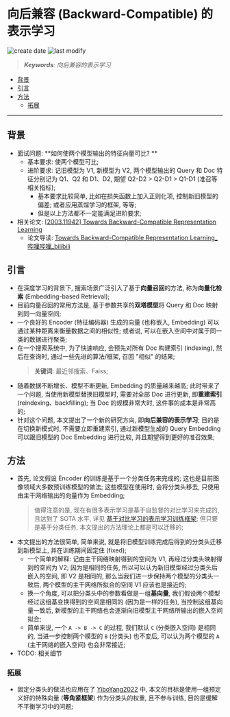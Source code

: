 向后兼容 (Backward-Compatible) 的表示学习
===
<!--START_SECTION:badge-->
![create date](https://img.shields.io/static/v1?label=create%20date&message=2022-05-xx&label_color=gray&color=lightsteelblue&style=flat-square)
![last modify](https://img.shields.io/static/v1?label=last%20modify&message=2025-08-03%2022%3A42%3A16&label_color=gray&color=thistle&style=flat-square)
<!--END_SECTION:badge-->
<!--info
top: false
draft: false
hidden: false
tags: [dl_embed]
-->

> ***Keywords**: 向后兼容的表示学习*

<!--START_SECTION:toc-->
- [背景](#背景)
- [引言](#引言)
- [方法](#方法)
    - [拓展](#拓展)
<!--END_SECTION:toc-->

---

## 背景

- 面试问题: **如何使两个模型输出的特征向量可比? **
    - 基本要求: 使两个模型可比;
    - 进阶要求: 记旧模型为 V1, 新模型为 V2, 两个模型输出的 Query 和 Doc 特征分别记为 Q1、Q2 和 D1、D2, 期望 Q2-D2 > Q2-D1 > Q1-D1 (准召等相关指标);
        - 基本要求比较简单, 比如在损失函数上加入正则化项, 控制新旧模型的偏差; 或者应用蒸馏学习的框架, 等等;
        - 但是以上方法都不一定能满足进阶要求;
- 相关论文: [[2003.11942] Towards Backward-Compatible Representation Learning](https://arxiv.org/abs/2003.11942)
    - 论文导读: [Towards Backward-Compatible Representation Learning_哔哩哔哩_bilibili](https://www.bilibili.com/video/BV1d54y1i7Gs)

## 引言
- 在深度学习的背景下, 搜索场景广泛引入了基于**向量召回**的方法, 称为**向量化检索** (Embedding-based Retrieval);
- 目前向量召回的常用方法是, 基于参数共享的**双塔模型**将 Query 和 Doc 映射到同一向量空间;
- 一个良好的 Encoder (特征编码器) 生成的向量 (也称嵌入, Embedding) 可以通过某种距离来衡量数据之间的相似性; 或者说, 可以在嵌入空间中对属于同一类的数据进行聚类;
    <!-- > 这里的 Query 和 Doc 均为图像, 也可以是文本, 但略有差异; 图像查图像更像是一个分类/聚类任务, 而文本查文本则是相似度任务, 两者在大部分场景下不做区分, 但分类一般在同模态数据中进行, 相似度则没有这个要求; -->
- 在一个搜索系统中, 为了快速响应, 会预先对所有 Doc 构建索引 (indexing), 然后在查询时, 通过一些先进的算法/框架, 召回 "相似" 的结果;
    > **关键词**: 最近邻搜索、Faiss;
- 随着数据不断增长、模型不断更新, Embedding 的质量越来越高; 此时带来了一个问题, 当使用新模型替换旧模型时, 需要对全部 Doc 进行更新, 即**重建索引** (reindexing、backfilling); 当 Doc 的规模非常大时, 这件事的成本是非常高的;
- 针对这个问题, 本文提出了一个新的研究方向, 即**向后兼容的表示学习**; 目的是在切换新模式时, 不需要立即重建索引, 通过新模型生成的 Query Embedding 可以跟旧模型的 Doc Embedding 进行比较, 并且期望得到更好的准召效果;


## 方法
- 首先, 论文假设 Encoder 的训练是基于一个分类任务来完成的; 这也是目前图像领域大多数预训练模型的做法; 这些模型在使用时, 会将分类头移去, 只使用由主干网络输出的向量作为 Embedding;
    > 值得注意的是, 现在有很多表示学习是基于自监督的对比学习来完成的, 且达到了 SOTA 水平, 详见 [基于对比学习的表示学习训练框架](基于对比学习的表示学习训练框架.md); 但只要是基于分类任务, 本文提出的方法理论上都是可以迁移的;
- 本文提出的方法很简单, 简单来说, 就是将旧模型训练完成后得到的分类头迁移到新模型上, 并在训练期间固定住 (fixed);
    - 一个简单的解释: 记由主干网络映射得到的空间为 V1, 再经过分类头映射得到的空间为 V2; 因为是相同的任务, 所以可以认为新旧模型经过分类头后嵌入的空间, 即 V2 是相同的, 那么当我们进一步保持两个模型的分类头一致后, 两个模型的主干网络所拟合的空间 V1 应该也是接近的;
    - 换一个角度, 可以把分类头中的参数看做是一组**基向量**, 我们假设两个模型经过这组基变换得到的空间是相同的 (因为是一样的任务), 当控制这组基向量一致后, 新模型的主干网络也会逐渐向旧模型主干网络所输出的嵌入空间拟合;
    - 简单来说, 一个 `A -> B -> C` 的过程, 我们默认 `C` (分类嵌入空间) 是相同的, 当进一步控制两个模型的 `B` (分类头) 也不变后, 可以认为两个模型的 `A` (主干网络的嵌入空间) 也会非常接近;
- TODO: 相关细节


### 拓展
- 固定分类头的做法也应用在了 [YiboYang2022](论文-2022-YiboYang.md) 中, 本文的目标是使用一组预定义好的特殊向量 (**等角紧框架**) 作为分类头的权重, 且不参与训练, 目的是缓解不平衡学习中的问题;